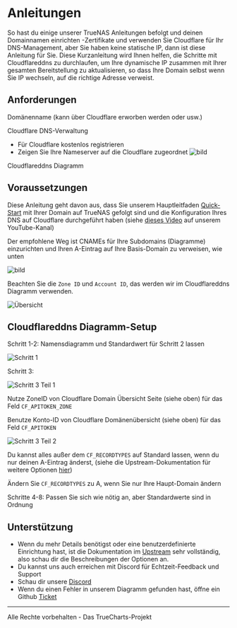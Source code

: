 # Anleitungen

So hast du einige unserer TrueNAS Anleitungen befolgt und deinen Domainnamen einrichten -Zertifikate und verwenden Sie Cloudflare für Ihr DNS-Management, aber Sie haben keine statische IP, dann ist diese Anleitung für Sie. Diese Kurzanleitung wird Ihnen helfen, die Schritte mit Cloudflareddns zu durchlaufen, um Ihre dynamische IP zusammen mit Ihrer gesamten Bereitstellung zu aktualisieren, so dass Ihre Domain selbst wenn Sie IP wechseln, auf die richtige Adresse verweist.

## Anforderungen

Domänenname (kann über Cloudflare erworben werden oder usw.)

Cloudflare DNS-Verwaltung

- Für Cloudflare kostenlos registrieren
- Zeigen Sie Ihre Nameserver auf die Cloudflare zugeordnet ![bild](https://user-images.githubusercontent.com/89483932/179332161-e903e46e-ed8c-4b58-81fc-6fcadf1a9851.png)

Cloudflareddns Diagramm

## Voraussetzungen

Diese Anleitung geht davon aus, dass Sie unserem Hauptleitfaden [Quick-Start](https://truecharts.org/docs/manual/SCALE%20Apps/Quick-Start%20Guides/adding-letsencrypt) mit Ihrer Domain auf TrueNAS gefolgt sind und die Konfiguration Ihres DNS auf Cloudflare durchgeführt haben (siehe [dieses Video](https://www.youtube.com/watch?v=hJVghecs3rE) auf unserem YouTube-Kanal)

Der empfohlene Weg ist CNAMEs für Ihre Subdomains (Diagramme) einzurichten und Ihren A-Eintrag auf Ihre Basis-Domain zu verweisen, wie unten

![bild](https://user-images.githubusercontent.com/89483932/179334653-316e462f-7bf7-4cda-a9dc-dd8842e76021.png)

Beachten Sie die `Zone ID` und `Account ID`, das werden wir im Cloudflareddns Diagramm verwenden.

![Übersicht](https://user-images.githubusercontent.com/89483932/179336819-64a32521-c64b-4ae6-8d5d-225b7342b786.png)

## Cloudflareddns Diagramm-Setup

Schritt 1-2: Namensdiagramm und Standardwert für Schritt 2 lassen

![Schritt 1](https://user-images.githubusercontent.com/89483932/179336761-2ce2da3a-cd75-43ba-befe-4c3775f04027.png)

Schritt 3:

![Schritt 3 Teil 1](https://user-images.githubusercontent.com/89483932/179336779-e2aa5273-8527-40f1-bc3c-3768931ea289.png)

Nutze ZoneID von Cloudflare Domain Übersicht Seite (siehe oben) für das Feld `CF_APITOKEN_ZONE`

Benutze Konto-ID von Cloudflare Domänenübersicht (siehe oben) für das Feld `CF_APITOKEN`

![Schritt 3 Teil 2](https://user-images.githubusercontent.com/89483932/179336787-338b1939-546c-42fa-86a2-afe89da91e8d.png)

Du kannst alles außer dem `CF_RECORDTYPES` auf Standard lassen, wenn du nur deinen A-Eintrag änderst, (siehe die Upstream-Dokumentation für weitere Optionen [hier](https://hotio.dev/containers/cloudflareddns/))

Ändern Sie `CF_RECORDTYPES` zu A, wenn Sie nur Ihre Haupt-Domain ändern

Schritte 4-8: Passen Sie sich wie nötig an, aber Standardwerte sind in Ordnung

## Unterstützung

- Wenn du mehr Details benötigst oder eine benutzerdefinierte Einrichtung hast, ist die Dokumentation im [Upstream](https://hotio.dev/containers/cloudflareddns/) sehr vollständig, also schau dir die Beschreibungen der Optionen an.
- Du kannst uns auch erreichen mit Discord für Echtzeit-Feedback und Support
- Schau dir unsere [Discord](https://discord.gg/tVsPTHWTtr)
- Wenn du einen Fehler in unserem Diagramm gefunden hast, öffne ein Github [Ticket](https://github.com/truecharts/apps/issues/new/choose)

---

Alle Rechte vorbehalten - Das TrueCharts-Projekt
